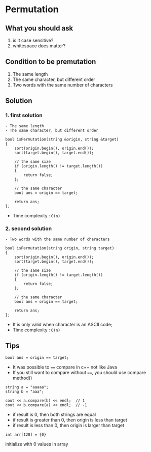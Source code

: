 # Permutation

## What you should ask
1. is it case sensitive?
2. whitespace does matter?

## Condition to be premutation
1. The same length
2. The same character, but different order
3. Two words with the same number of characters

## Solution
### 1. first solution
    - The same length
    - The same character, but different order
```
bool isPermutation(string &origin, string &target)
{
    sort(origin.begin(), origin.end());
    sort(target.begin(), target.end());

    // the same size
    if (origin.length() != target.length())
    {
        return false;
    };

    // the same character
    bool ans = origin == target;
    
    return ans;
};
```
- Time complexity : `O(n)`

### 2. second solution
    - Two words with the same number of characters
```
bool isPermutation(string origin, string target)
{
    sort(origin.begin(), origin.end());
    sort(target.begin(), target.end());

    // the same size
    if (origin.length() != target.length())
    {
        return false;
    };

    // the same character
    bool ans = origin == target;
    
    return ans;
};
```
- It is only valid when character is an ASCII code;
- Time complexity : `O(n)`

## Tips
```
bool ans = origin == target;
```
- It was possible to `==` compare in c++ not like Java
- If you still want to compare without `==`, you should use compare method()
```
string a = "aaaaa";
string b = "aaa";

cout << a.compare(b) << endl;  // 1
cout << b.compare(a) << endl;  // -1
```
- if result is 0, then both strings are equal
- if result is greater than 0, then origin is less than target
- if result is less than 0, then origin is larger than target

```
int arr[128] = {0}
```
initialize with 0 values in array